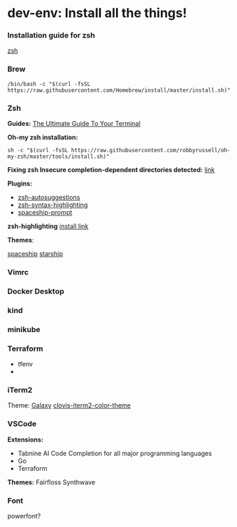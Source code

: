 # dev-env: Install all the things!

### Installation guide for zsh
[zsh](https://sourabhbajaj.com/mac-setup/iTerm/zsh.html)

### Brew

```/bin/bash -c "$(curl -fsSL https://raw.githubusercontent.com/Homebrew/install/master/install.sh)"```

### Zsh

**Guides:**
[The Ultimate Guide To Your Terminal](https://towardsdatascience.com/the-ultimate-guide-to-your-terminal-makeover-e11f9b87ac99)

**Oh-my zsh installation:**

```sh -c "$(curl -fsSL https://raw.githubusercontent.com/robbyrussell/oh-my-zsh/master/tools/install.sh)"```

**Fixing zsh Insecure completion-dependent directories detected:**
[link](https://github.com/ohmyzsh/ohmyzsh/issues/6835#issuecomment-390187157)

**Plugins:**
- [zsh-autosuggestions](https://github.com/zsh-users/zsh-autosuggestions)
- [zsh-syntax-highlighting](https://github.com/zsh-users/zsh-syntax-highlighting)
- [spaceship-prompt](https://github.com/spaceship-prompt/spaceship-prompt)

**zsh-highlighting**
[install link](https://github.com/zsh-users/zsh-syntax-highlighting/blob/master/INSTALL.md)

**Themes**:

[spaceship](https://github.com/pascaldevink/spaceship-zsh-theme)
[starship](https://starship.rs/)
 
### Vimrc 

### Docker Desktop

### kind

### minikube

### Terraform
- tfenv
- 

### iTerm2

Theme:
[Galaxy](https://github.com/jglovier/galaxy-theme-iterm)
[clovis-iterm2-color-theme](https://gist.github.com/Leenie/fd1888924a79a3546936690adf789b20)

### VSCode
**Extensions:**
- Tabnine AI Code Completion for all major programming languages
- Go
- Terraform

**Themes:**
Fairfloss
Synthwave


### Font
powerfont? 

